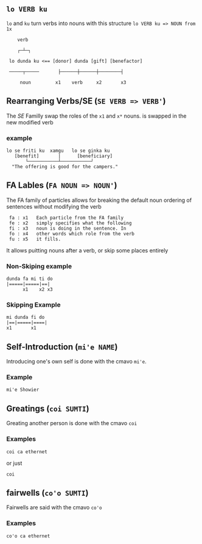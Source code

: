 ## `lo VERB ku`
`lo` and `ku` turn verbs into nouns with this structure `lo VERB ku => NOUN from 1x`

```
    verb

    ┌─┴─┐

 lo dunda ku <== [donor] dunda [gift] [benefactor]

 ─────┬─────       ├──────┼──────┼────────┤

     noun         x1    verb     x2       x3

```

##  Rearranging Verbs/SE (`SE VERB => VERB'`)
The *SE* Familly swap the roles of the `x1` and `x*` nouns. is swapped in the new modified verb

### example
```
lo se friti ku  xamgu   lo se ginka ku
   [benefit]       |      [beneficiary]
       └───────────┴───────────┘
  "The offering is good for the campers."
```


## FA Lables (`FA NOUN => NOUN'`)
The FA family of particles allows for breaking the default noun ordering of sentences without modifying the verb


```
 fa : x1   Each particle from the FA family
 fe : x2   simply specifies what the following
 fi : x3   noun is doing in the sentence. In
 fo : x4   other words which role from the verb
 fu : x5   it fills.
 ```
 It allows puitting nouns after a verb, or skip some places entirely
### Non-Skiping example
```
dunda fa mi ti do
|=====|=====|==|
      x1    x2 x3
```
### Skipping Example

```
mi dunda fi do 
|==|=====|====|
x1       x1
```

## Self-Introduction (`mi'e NAME`)
Introducing one's own self is done with the cmavo `mi'e`.

### Example
```
mi'e Showier
```

## Greatings (`coi SUMTI`)
Greating another person is done with the cmavo `coi`
### Examples
```
coi ca ethernet
```
or just
```
coi
```


## fairwells (`co'o SUMTI`)


Fairwells are said with the cmavo `co'o`
### Examples
```
co'o ca ethernet
```

